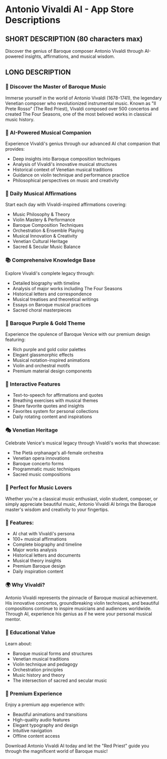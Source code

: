 # Antonio Vivaldi AI - App Store Descriptions

## SHORT DESCRIPTION (80 characters max)
Discover the genius of Baroque composer Antonio Vivaldi through AI-powered insights, affirmations, and musical wisdom.

## LONG DESCRIPTION

### 🎻 Discover the Master of Baroque Music

Immerse yourself in the world of Antonio Vivaldi (1678-1741), the legendary Venetian composer who revolutionized instrumental music. Known as "Il Prete Rosso" (The Red Priest), Vivaldi composed over 500 concertos and created The Four Seasons, one of the most beloved works in classical music history.

### 🤖 AI-Powered Musical Companion

Experience Vivaldi's genius through our advanced AI chat companion that provides:
- Deep insights into Baroque composition techniques
- Analysis of Vivaldi's innovative musical structures
- Historical context of Venetian musical traditions
- Guidance on violin technique and performance practice
- Philosophical perspectives on music and creativity

### 🌟 Daily Musical Affirmations

Start each day with Vivaldi-inspired affirmations covering:
- Music Philosophy & Theory
- Violin Mastery & Performance
- Baroque Composition Techniques
- Orchestration & Ensemble Playing
- Musical Innovation & Creativity
- Venetian Cultural Heritage
- Sacred & Secular Music Balance

### 📚 Comprehensive Knowledge Base

Explore Vivaldi's complete legacy through:
- Detailed biography with timeline
- Analysis of major works including The Four Seasons
- Historical letters and correspondence
- Musical treatises and theoretical writings
- Essays on Baroque musical practices
- Sacred choral masterpieces

### 🎨 Baroque Purple & Gold Theme

Experience the opulence of Baroque Venice with our premium design featuring:
- Rich purple and gold color palettes
- Elegant glassmorphic effects
- Musical notation-inspired animations
- Violin and orchestral motifs
- Premium material design components

### 🎵 Interactive Features

- Text-to-speech for affirmations and quotes
- Breathing exercises with musical themes
- Share favorite quotes and insights
- Favorites system for personal collections
- Daily rotating content and inspirations

### 🎭 Venetian Heritage

Celebrate Venice's musical legacy through Vivaldi's works that showcase:
- The Pietà orphanage's all-female orchestra
- Venetian opera innovations
- Baroque concerto forms
- Programmatic music techniques
- Sacred music compositions

### 📱 Perfect for Music Lovers

Whether you're a classical music enthusiast, violin student, composer, or simply appreciate beautiful music, Antonio Vivaldi AI brings the Baroque master's wisdom and creativity to your fingertips.

### 🎼 Features:
- AI chat with Vivaldi's persona
- 100+ musical affirmations
- Complete biography and timeline
- Major works analysis
- Historical letters and documents
- Musical theory insights
- Premium Baroque design
- Daily inspiration content

### 🌍 Why Vivaldi?

Antonio Vivaldi represents the pinnacle of Baroque musical achievement. His innovative concertos, groundbreaking violin techniques, and beautiful compositions continue to inspire musicians and audiences worldwide. Through AI, experience his genius as if he were your personal musical mentor.

### 📖 Educational Value

Learn about:
- Baroque musical forms and structures
- Venetian musical traditions
- Violin technique and pedagogy
- Orchestration principles
- Music history and theory
- The intersection of sacred and secular music

### 🎨 Premium Experience

Enjoy a premium app experience with:
- Beautiful animations and transitions
- High-quality audio features
- Elegant typography and design
- Intuitive navigation
- Offline content access

Download Antonio Vivaldi AI today and let the "Red Priest" guide you through the magnificent world of Baroque music!
